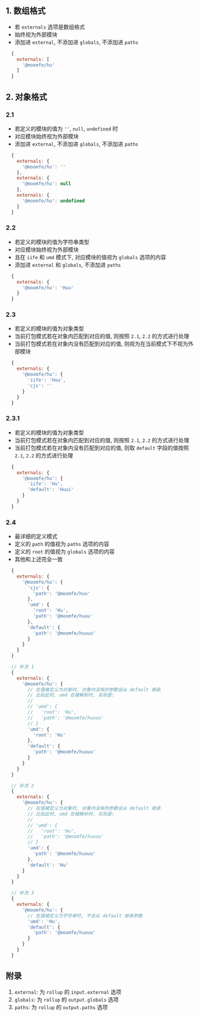 ## 1. 数组格式

- 若 `externals` 选项是数组格式
- 始终视为外部模块
- 添加进 `external`, 不添加进 `globals`, 不添加进 `paths`
``` js
  {
    externals: [
      '@moomfe/hu'
    ]
  }
```



## 2. 对象格式

### 2.1

- 若定义的模块的值为 `''`, `null`, `undefined` 时
- 对应模块始终视为外部模块
- 添加进 `external`, 不添加进 `globals`, 不添加进 `paths`
``` js
  {
    externals: {
      '@moomfe/hu': ''
    },
    externals: {
      '@moomfe/hu': null
    },
    externals: {
      '@moomfe/hu': undefined
    }
  }
```

### 2.2

- 若定义的模块的值为字符串类型
- 对应模块始终视为外部模块
- 且在 `iife` 和 `umd` 模式下, 对应模块的值视为 `globals` 选项的内容
- 添加进 `external` 和 `globals`, 不添加进 `paths`
``` js
  {
    externals: {
      '@moomfe/hu': 'Huu'
    }
  }
```

### 2.3

- 若定义的模块的值为对象类型
- 当前打包模式若在对象内匹配到对应的值, 则按照 `2.1`, `2.2` 的方式进行处理
- 当前打包模式若在对象内没有匹配到对应的值, 则视为在当前模式下不视为外部模块
``` js
  {
    externals: {
      '@moomfe/hu': {
        'iife': 'Huu',
        'cjs': ''
      }
    }
  }
```

### 2.3.1

- 若定义的模块的值为对象类型
- 当前打包模式若在对象内匹配到对应的值, 则按照 `2.1`, `2.2` 的方式进行处理
- 当前打包模式若在对象内没有匹配到对应的值, 则取 `default` 字段的值按照 `2.1`, `2.2` 的方式进行处理
``` js
  {
    externals: {
      '@moomfe/hu': {
        'iife': 'Hu',
        'default': 'Huui'
      }
    }
  }
```

### 2.4

- 最详细的定义模式
- 定义的 `path` 的值视为 `paths` 选项的内容
- 定义的 `root` 的值视为 `globals` 选项的内容
- 其他和上述完全一致
``` js
  {
    externals: {
      '@moomfe/hu': {
        'cjs': {
          'path': '@moomfe/huu'
        },
        'umd': {
          'root': 'Hu',
          'path': '@moomfe/huuu'
        },
        'default': {
          'path': '@moomfe/huuuu'
        }
      }
    }
  }

  // 补充 1
  {
    externals: {
      '@moomfe/hu': {
        // 在值被定义为对象时, 对象内没有的参数会从 default 继承
        // 比如此时, umd 在被解析时, 实际是:
        // 
        // 'umd': {
        //   'root': 'Hu',
        //   'path': '@moomfe/huuuu'
        // }
        'umd': {
          'root': 'Hu'
        },
        'default': {
          'path': '@moomfe/huuuu'
        }
      }
    }
  }

  // 补充 2
  {
    externals: {
      '@moomfe/hu': {
        // 在值被定义为对象时, 对象内没有的参数会从 default 继承
        // 比如此时, umd 在被解析时, 实际是:
        // 
        // 'umd': {
        //   'root': 'Hu',
        //   'path': '@moomfe/huuuu'
        // }
        'umd': {
          'path': '@moomfe/huuuu'
        },
        'default': 'Hu'
      }
    }
  }

  // 补充 3
  {
    externals: {
      '@moomfe/hu': {
        // 在值被定义为字符串时, 不会从 default 继承参数
        'umd': 'Hu',
        'default': {
          'path': '@moomfe/huuuu'
        }
      }
    }
  }
```



## 附录

1. `external`: 为 `rollup` 的 `input.external` 选项
2. `globals`: 为 `rollup` 的 `output.globals` 选项
3. `paths`: 为 `rollup` 的 `output.paths` 选项
